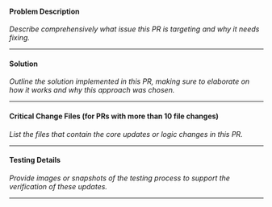 #### Problem Description

_Describe comprehensively what issue this PR is targeting and why it needs fixing._

---
#### Solution

_Outline the solution implemented in this PR, making sure to elaborate on how it works and why this approach was chosen._

---
#### Critical Change Files (for PRs with more than 10 file changes)

_List the files that contain the core updates or logic changes in this PR._

---
#### Testing Details

_Provide images or snapshots of the testing process to support the verification of these updates._

---
